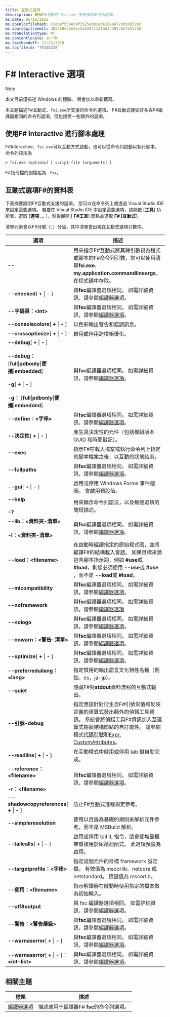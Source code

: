 ```yaml
---
title: 互動式選項
description: 瞭解F#互動式 fsi.exe 所支援的命令列選項。
ms.date: 05/16/2016
ms.openlocfilehash: cceb8fb50434f3525ebb2ede16e84720d10d320c
ms.sourcegitcommit: 30a558d23e3ac5a52071121a52c305c85fe15726
ms.translationtype: MT
ms.contentlocale: zh-TW
ms.lasthandoff: 12/25/2019
ms.locfileid: "75348228"
---
```

# <a name="f-interactive-options"></a>F# Interactive 選項

> [!NOTE]
> 本文目前僅描述 Windows 的體驗。  將會加以重新撰寫。

本主題描述F#互動式、`fsi.exe`所支援的命令列選項。 F#互動式接受許多與F#編譯器相同的命令列選項，但也接受一些額外的選項。

## <a name="using-f-interactive-for-scripting"></a>使用F# Interactive 進行腳本處理

F#Interactive、`fsi.exe`可以互動方式啟動，也可以從命令列啟動以執行腳本。 命令列語法為

```console
> fsi.exe [options] [ script-file [arguments] ]
```

F#指令檔的副檔名為 `.fsx`。

## <a name="table-of-f-interactive-options"></a>互動式選項F#的資料表

下表摘要說明F#互動式支援的選項。 您可以在命令列上或透過 Visual Studio IDE 來設定這些選項。 若要在 Visual Studio IDE 中設定這些選項，請開啟 [**工具**] 功能表，選取 [**選項 ...** ]，然後展開 [  **F#工具**] 節點並選取 **F# [互動式**]。

清單元素會以F#分號（`;`）分隔，其中清單會出現在互動式選項引數中。

|選項|描述|
|------|-----------|
|**--**|用來指示F#互動式將其餘引數視為程式或腳本的F#命令列引數，您可以使用清單**fsi.exe. my.application.commandlineargs**，在程式碼中存取。|
|**--checked**[ **+** &#124; **-** ]|與**fsc**編譯器選項相同。 如需詳細資訊，請參閱[編譯器選項](compiler-options.md)。|
|**--字碼頁：&lt;int&gt;**|與**fsc**編譯器選項相同。 如需詳細資訊，請參閱[編譯器選項](compiler-options.md)。|
|**--consolecolors**[ **+** &#124; **-** ]|以色彩輸出警告和錯誤訊息。|
|**--crossoptimize**[ **+** &#124; **-** ]|啟用或停用跨模組優化。|
|**--debug**[ **+** &#124; **-** ]<br /><br />**--debug：** [**full**&#124;**pdbonly**&#124;**便攜**&#124;**embedded**]<br /><br />**-g**[ **+** &#124; **-** ]<br /><br />**-g：** [**full**&#124;**pdbonly**&#124;**便攜**&#124;**embedded**]|與**fsc**編譯器選項相同。 如需詳細資訊，請參閱[編譯器選項](compiler-options.md)。|
|**--define：&lt;字串&gt;**|與**fsc**編譯器選項相同。 如需詳細資訊，請參閱[編譯器選項](compiler-options.md)。|
|**--決定性**[ **+** &#124; **-** ]|產生具決定性的元件（包括模組版本 GUID 和時間戳記）。|
|**--exec**|指示F#在載入檔案或執行命令列上指定的腳本檔案之後，以互動的狀態結束。|
|**--fullpaths**|與**fsc**編譯器選項相同。 如需詳細資訊，請參閱[編譯器選項](compiler-options.md)。|
|**--gui**[ **+** &#124; **-** ]|啟用或停用 Windows Forms 事件迴圈。 會啟用預設值。|
|**--help**<br /><br />**-?**|用來顯示命令列語法，以及每個選項的簡短描述。|
|**--lib：&lt;資料夾-清單&gt;**<br /><br />**-I：&lt;資料夾-清單&gt;**|與**fsc**編譯器選項相同。 如需詳細資訊，請參閱[編譯器選項](compiler-options.md)。|
|**--load：&lt;filename&gt;**|在啟動時編譯指定的原始程式碼，並將編譯F#的結構載入會話。 如果目標來源包含腳本指示詞，例如 **#use**或 **#load**，則您必須使用 **--use**或 **#use** ，而不是 **--load**或 **#load**。|
|**--mlcompatibility**|與**fsc**編譯器選項相同。 如需詳細資訊，請參閱[編譯器選項](compiler-options.md)。|
|**--noframework**|與**fsc**編譯器選項相同。 如需詳細資訊，請參閱[編譯器選項](compiler-options.md)|
|**--nologo**|與**fsc**編譯器選項相同。 如需詳細資訊，請參閱[編譯器選項](compiler-options.md)。|
|**--nowarn：&lt;警告-清單&gt;**|與**fsc**編譯器選項相同。 如需詳細資訊，請參閱[編譯器選項](compiler-options.md)。|
|**--optimize**[ **+** &#124; **-** ]|與**fsc**編譯器選項相同。 如需詳細資訊，請參閱[編譯器選項](compiler-options.md)。|
|**--preferreduilang：&lt;lang&gt;**| 指定慣用的輸出語言文化特性名稱（例如，es、ja-jp）。 |
|**--quiet**|隱藏F#對**stdout**資料流程的互動式輸出。|
|**--引號-debug**|指定應該針對衍生自F#引號常值和反映定義的運算式發出額外的偵錯工具資訊。 系統會將偵錯工具F#資訊加入至運算式樹狀結構節點的自訂屬性。 請參閱程式[代碼引號](code-quotations.md)和[Expr. CustomAttributes](https://msdn.microsoft.com/library/eb89943f-5f5b-474e-b125-030ca412edb3)。|
|**--readline**[ **+** &#124; **-** ]|在互動模式中啟用或停用 tab 鍵自動完成。|
|**--reference：&lt;filename&gt;**<br /><br />**-r：&lt;filename&gt;**|與**fsc**編譯器選項相同。 如需詳細資訊，請參閱[編譯器選項](compiler-options.md)。|
|**--shadowcopyreferences**[ **+** &#124; **-** ]|防止F#互動式進程鎖定參考。|
|**--simpleresolution**|使用以目錄為基礎的規則來解析元件參考，而不是 MSBuild 解析。|
|**--tailcalls**[ **+** &#124; **-** ]|啟用或停用 tail IL 指令，這會使堆疊框架重複用於尾遞迴函式。 此選項預設為啟用。|
|**--targetprofile：&lt;字串&gt;**|指定這個元件的目標 framework 設定檔。 有效值為 mscorlib、netcore 或 netstandard。  預設值為 mscorlib。|
|**--使用：&lt;filename&gt;**|指示解譯器在啟動時使用指定的檔案做為初始輸入。|
|**--utf8output**|與 fsc 編譯器選項相同。 如需詳細資訊，請參閱[編譯器選項](compiler-options.md)。|
|**--警告：&lt;警告層級&gt;**|與**fsc**編譯器選項相同。 如需詳細資訊，請參閱[編譯器選項](compiler-options.md)。|
|**--warnaserror**[ **+** &#124; **-** ]|與**fsc**編譯器選項相同。 如需詳細資訊，請參閱[編譯器選項](compiler-options.md)。|
|**--warnaserror**[ **+** &#124; **-** ]： **&lt;int-list&gt;**|與**fsc**編譯器選項相同。 如需詳細資訊，請參閱[編譯器選項](compiler-options.md)。|

## <a name="related-topics"></a>相關主題

|標題|描述|
|-----|-----------|
|[編譯器選項](compiler-options.md)|描述適用于編譯器F# **fsc**的命令列選項。|
